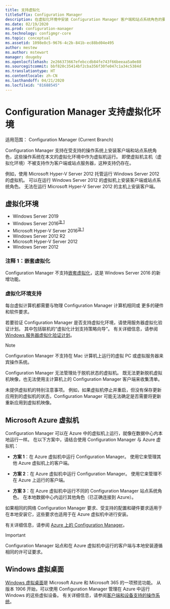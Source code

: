 ```yaml
---
title: 支持虚拟化
titleSuffix: Configuration Manager
description: 在虚拟化环境中安装 Configuration Manager 客户端和站点系统角色的要求。
ms.date: 02/19/2020
ms.prod: configuration-manager
ms.technology: configmgr-core
ms.topic: conceptual
ms.assetid: 1098e8c5-9676-4c2b-841b-ec88bd04e495
author: mestew
ms.author: mstewart
manager: dougeby
ms.openlocfilehash: 2e266373667efebccdb84fe743f66beeaa5a0e88
ms.sourcegitcommit: bbf820c35414bf2cba356f30fe047c1a34c5384d
ms.translationtype: HT
ms.contentlocale: zh-CN
ms.lasthandoff: 04/21/2020
ms.locfileid: "81688545"
---
```

# <a name="support-for-virtualization-environments-with-configuration-manager"></a>Configuration Manager 支持虚拟化环境

适用范围：  Configuration Manager (Current Branch)

Configuration Manager 支持在受支持的操作系统上安装客户端和站点系统角色，这些操作系统在本文的虚拟化环境中作为虚拟机运行。 即使虚拟机主机（虚拟化环境）不被支持作为客户端或站点服务器，这种支持仍存在。  

例如，使用 Microsoft Hyper-V Server 2012 托管运行 Windows Server 2012 的虚拟机。 可以在运行 Windows Server 2012 的虚拟机上安装客户端或站点系统角色。 无法在运行 Microsoft Hyper-V Server 2012 的主机上安装客户端。  

## <a name="virtualization-environments"></a>虚拟化环境

- Windows Server 2019  
- Windows Server 2016<sup>[注 1](#bkmk_note1)</sup>  
- Microsoft Hyper-V Server 2016<sup>[注 1](#bkmk_note1)</sup>  
- Windows Server 2012 R2  
- Microsoft Hyper-V Server 2012  
- Windows Server 2012  

### <a name="note-1-nested-virtualization"></a><a name="bkmk_note1"></a> 注释 1：嵌套虚拟化

Configuration Manager 不支持[嵌套虚拟化](https://docs.microsoft.com/windows-server/virtualization/hyper-v/What-s-new-in-Hyper-V-on-Windows#nested-virtualization-new)，这是 Windows Server 2016 的新增功能。

### <a name="virtualization-environment-support"></a>虚拟化环境支持

每台虚拟计算机都需要与物理 Configuration Manager 计算机相同或 更多的硬件和软件要求。  

若要验证 Configuration Manager 是否支持虚拟化环境，请使用服务器虚拟化验证计划。 其中包括联机的“虚拟化计划支持策略向导”。 有关详细信息，请参阅 [Windows 服务器虚拟化验证计划](https://www.windowsservercatalog.com/svvp.aspx)。  

> [!NOTE]  
> Configuration Manager 不支持在 Mac 计算机上运行的虚拟 PC 或虚拟服务器来宾操作系统。  

Configuration Manager 无法管理处于脱机状态的虚拟机。 既无法更新脱机虚拟机映像，也无法使用主计算机上的 Configuration Manager 客户端来收集清单。  

未提供虚拟机的特别注意事项。 例如，如果虚拟机停止并重启，但没有保存更新应用到的虚拟机的状态，Configuration Manager 可能无法确定是否需要将更新重新应用到虚拟机映像。  

##  <a name="microsoft-azure-virtual-machines"></a><a name="bkmk_Azure"></a> Microsoft Azure 虚拟机  

Configuration Manager 可以在 Azure 中的虚拟机上运行，就像在数据中心内本地运行一样。 在以下方案中，请结合使用 Configuration Manager 与 Azure 虚拟机：  

- **方案 1**：在 Azure 虚拟机中运行 Configuration Manager。 使用它来管理其他 Azure 虚拟机上的客户端。  

- **方案 2**：在 Azure 虚拟机中运行 Configuration Manager。 使用它来管理不在 Azure 上运行的客户端。  

- **方案 3**：在 Azure 虚拟机中运行不同的 Configuration Manager 站点系统角色。 在本地数据中心内运行其他角色（已正确连接到 Azure）。  

如果相同的网络 Configuration Manager 要求、受支持的配置和硬件要求适用于在本地安装它，这些要求也适用于在 Azure 虚拟机中进行安装。  

有关详细信息，请参阅 [Azure 上的 Configuration Manager](../../understand/configuration-manager-on-azure.md)。

> [!IMPORTANT]  
> Configuration Manager 站点和在 Azure 虚拟机中运行的客户端与本地安装遵循相同的许可证要求。  

## <a name="windows-virtual-desktop"></a>Windows 虚拟桌面

[Windows 虚拟桌面](https://docs.microsoft.com/azure/virtual-desktop/)是 Microsoft Azure 和 Microsoft 365 的一项预览功能。 从版本 1906 开始，可以使用 Configuration Manager 管理在 Azure 中运行 Windows 的这些虚拟设备。 有关详细信息，请参阅[客户端和设备支持的操作系统](supported-operating-systems-for-clients-and-devices.md)。
